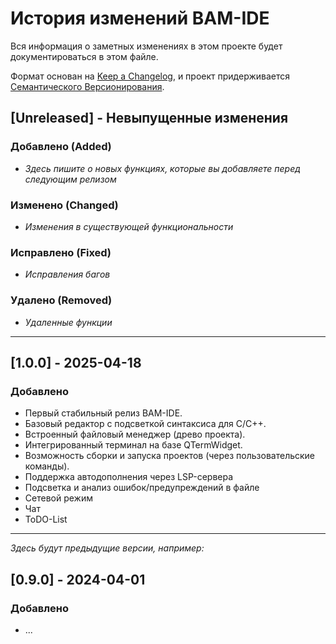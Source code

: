 # История изменений BAM-IDE

Вся информация о заметных изменениях в этом проекте будет документироваться в этом файле.

Формат основан на [Keep a Changelog](https://keepachangelog.com/en/1.0.0/), и проект придерживается [Семантического Версионирования](https://semver.org/spec/v2.0.0.html).

## [Unreleased] - Невыпущенные изменения

### Добавлено (Added)
- *Здесь пишите о новых функциях, которые вы добавляете перед следующим релизом*

### Изменено (Changed)
- *Изменения в существующей функциональности*

### Исправлено (Fixed)
- *Исправления багов*

### Удалено (Removed)
- *Удаленные функции*

---

## [1.0.0] - 2025-04-18

### Добавлено
- Первый стабильный релиз BAM-IDE.
- Базовый редактор с подсветкой синтаксиса для C/C++.
- Встроенный файловый менеджер (древо проекта).
- Интегрированный терминал на базе QTermWidget.
- Возможность сборки и запуска проектов (через пользовательские команды).
- Поддержка автодополнения через LSP-сервера
- Подсветка и анализ ошибок/предупреждений в файле
- Сетевой режим
- Чат
- ToDO-List

---

*Здесь будут предыдущие версии, например:*
## [0.9.0] - 2024-04-01
### Добавлено
- ...
